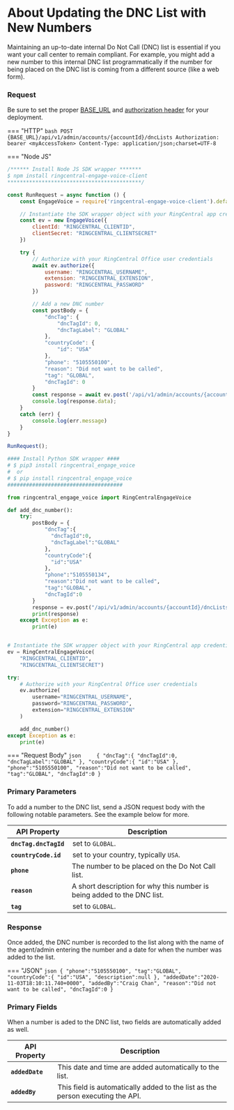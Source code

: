 # About Updating the DNC List with New Numbers

Maintaining an up-to-date internal Do Not Call (DNC) list is essential if you want your call center to remain compliant.  For example, you might add a new number to this internal DNC list programmatically if the number for being placed on the DNC list is coming from a different source (like a web form).

### Request

Be sure to set the proper [BASE_URL](../../../basics/uris/#resources-and-parameters) and [authorization header](../../../authentication/auth-ringcentral) for your deployment.

=== "HTTP"
    ```bash
    POST {BASE_URL}/api/v1/admin/accounts/{accountId}/dncLists
    Authorization: bearer <myAccessToken>
    Content-Type: application/json;charset=UTF-8
    ```

=== "Node JS"
```javascript
/****** Install Node JS SDK wrapper *******
$ npm install ringcentral-engage-voice-client
*******************************************/

const RunRequest = async function () {
    const EngageVoice = require('ringcentral-engage-voice-client').default

    // Instantiate the SDK wrapper object with your RingCentral app credentials
    const ev = new EngageVoice({
        clientId: "RINGCENTRAL_CLIENTID",
        clientSecret: "RINGCENTRAL_CLIENTSECRET"
    })

    try {
        // Authorize with your RingCentral Office user credentials
        await ev.authorize({
            username: "RINGCENTRAL_USERNAME",
            extension: "RINGCENTRAL_EXTENSION",
            password: "RINGCENTRAL_PASSWORD"
        })

        // Add a new DNC number
        const postBody = {
            "dncTag": {
                "dncTagId": 0,
                "dncTagLabel": "GLOBAL"
            },
            "countryCode": {
                "id": "USA"
            },
            "phone": "5105550100",
            "reason": "Did not want to be called",
            "tag": "GLOBAL",
            "dncTagId": 0
        }
        const response = await ev.post('/api/v1/admin/accounts/{accountId}/dncLists', postBody)
        console.log(response.data);
    }
    catch (err) {
        console.log(err.message)
    }
}

RunRequest();
```

```python tab="Python"
#### Install Python SDK wrapper ####
# $ pip3 install ringcentral_engage_voice
#  or
# $ pip install ringcentral_engage_voice
#####################################

from ringcentral_engage_voice import RingCentralEngageVoice

def add_dnc_number():
    try:
        postBody = {
            "dncTag":{
              "dncTagId":0,
              "dncTagLabel":"GLOBAL"
            },
            "countryCode":{
              "id":"USA"
            },
            "phone":"5105550134",
            "reason":"Did not want to be called",
            "tag":"GLOBAL",
            "dncTagId":0
        }
        response = ev.post("/api/v1/admin/accounts/{accountId}/dncLists", postBody).json()
        print(response)
    except Exception as e:
        print(e)


# Instantiate the SDK wrapper object with your RingCentral app credentials
ev = RingCentralEngageVoice(
    "RINGCENTRAL_CLIENTID",
    "RINGCENTRAL_CLIENTSECRET")

try:
    # Authorize with your RingCentral Office user credentials
    ev.authorize(
        username="RINGCENTRAL_USERNAME",
        password="RINGCENTRAL_PASSWORD",
        extension="RINGCENTRAL_EXTENSION"
    )

    add_dnc_number()
except Exception as e:
    print(e)
```

=== "Request Body"
    ```json    
    {
      "dncTag":{
        "dncTagId":0,
        "dncTagLabel":"GLOBAL"
      },
      "countryCode":{
        "id":"USA"
      },
      "phone":"5105550100",
      "reason":"Did not want to be called",
      "tag":"GLOBAL",
      "dncTagId":0
    }
    ```

### Primary Parameters

To add a number to the DNC list, send a JSON request body with the following notable parameters. See the example below for more.

  | API Property | Description |
  |-|-|
  | **`dncTag.dncTagId`** | set to `GLOBAL`. |
  | **`countryCode.id`** | set to your country, typically `USA`. |
  | **`phone`** | The number to be placed on the Do Not Call list. |
  | **`reason`** | A short description for why this number is being added to the DNC list. |
  | **`tag`** | set to `GLOBAL`. |

### Response

Once added, the DNC number is recorded to the list along with the name of the agent/admin entering the number and a date for when the number was added to the list.

=== "JSON"
    ```json
    {
      "phone":"5105550100",
      "tag":"GLOBAL",
      "countryCode":{
        "id":"USA",
        "description":null
      },
      "addedDate":"2020-11-03T18:10:11.740+0000",
      "addedBy":"Craig Chan",
      "reason":"Did not want to be called",
      "dncTagId":0
    }
    ```

### Primary Fields

When a number is aded to the DNC list, two fields are automatically added as well.

  | API Property | Description |
  |-|-|
  | **`addedDate`** | This date and time are added automatically to the list. |
  | **`addedBy`** | This field is automatically added to the list as the person executing the API. |
